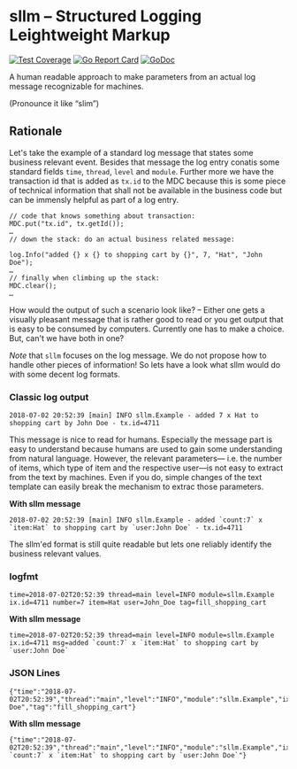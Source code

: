 # sllm – Structured Logging Leightweight Markup
[![Test Coverage](https://img.shields.io/badge/coverage-73%25-orange.svg)](file:coverage.html)
[![Go Report Card](https://goreportcard.com/badge/github.com/fractalqb/sllm)](https://goreportcard.com/report/github.com/fractalqb/sllm)
[![GoDoc](https://godoc.org/github.com/fractalqb/sllm?status.svg)](https://godoc.org/github.com/fractalqb/sllm)

A human readable approach to make parameters from an actual log message
recognizable for machines.

(Pronounce it like “slim”)

## Rationale
Let's take the example of a standard log message that states some
business relevant event. Besides that message the log entry conatis
some standard fields `time`, `thread`, `level` and `module`.  Further
more we have the transaction id that is added as `tx.id` to the MDC
because this is some piece of technical information that shall not be
available in the business code but can be immensly helpful as part of
a log entry.


```
// code that knows something about transaction:
MDC.put("tx.id", tx.getId());
…
// down the stack: do an actual business related message:

log.Info("added {} x {} to shopping cart by {}", 7, "Hat", "John Doe");
…
// finally when climbing up the stack:
MDC.clear();
…
```

How would the output of such a scenario look like? – Either one gets
a visually pleasant message that is rather good to read or you get
output that is easy to be consumed by computers. Currently one has
to make a choice. But, can't we have both in one?

*Note* that `sllm` focuses on the log message.  We do not propose how
to handle other pieces of information! So lets have a look what sllm
would do with some decent log formats.

### Classic log output

```
2018-07-02 20:52:39 [main] INFO sllm.Example - added 7 x Hat to shopping cart by John Doe - tx.id=4711
```

This message is nice to read for humans. Especially the message part
is easy to understand because humans are used to gain some
understanding from natural language. However, the relevant parameters—
i.e. the number of items, which type of item and the respective
user—is not easy to extract from the text by machines. Even if you do,
simple changes of the text template can easily break the mechanism to
extrac those parameters.

**With sllm message**
```
2018-07-02 20:52:39 [main] INFO sllm.Example - added `count:7` x `item:Hat` to shopping cart by `user:John Doe` - tx.id=4711
```

The sllm'ed format is still quite readable but lets one reliably identify the
business relevant values.

### logfmt
```
time=2018-07-02T20:52:39 thread=main level=INFO module=sllm.Example ix.id=4711 number=7 item=Hat user=John_Doe tag=fill_shopping_cart
```

**With sllm message**
```
time=2018-07-02T20:52:39 thread=main level=INFO module=sllm.Example ix.id=4711 msg=added `count:7` x `item:Hat` to shopping cart by `user:John Doe`
```

### JSON Lines
```
{"time":"2018-07-02T20:52:39","thread":"main","level":"INFO","module":"sllm.Example","ix.id"="4711","number":"7","item":"Hat","user":"John Doe","tag":"fill_shopping_cart"}
```

**With sllm message**
```
{"time":"2018-07-02T20:52:39","thread":"main","level":"INFO","module":"sllm.Example","ix.id"="4711","msg":"added `count:7` x `item:Hat` to shopping cart by `user:John Doe`"}
```
